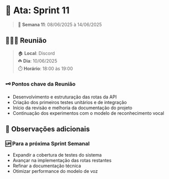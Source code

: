 # 📓 Ata: Sprint 11

> 📆 **Semana 11**: 08/06/2025 à 14/06/2025

## 🧑🏻‍💻 Reunião

> 🏠 **Local**: Discord<br/>
> ☘️ **Dia**: 10/06/2025<br/>
> ⏱️ **Horário**: 18:00 às 19:00

### 🗝️ Pontos chave da Reunião

- Desenvolvimento e estruturação das rotas da API
- Criação dos primeiros testes unitários e de integração
- Início da revisão e melhoria da documentação do projeto
- Continuação dos experimentos com o modelo de reconhecimento vocal

## 👀 Observações adicionais

### 🆙 Para a próxima Sprint Semanal

- Expandir a cobertura de testes do sistema
- Avançar na implementação das rotas restantes
- Refinar a documentação técnica
- Otimizar performance do modelo de voz
